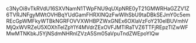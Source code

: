 c3NyOi8vTkRVdU16SXVNamN1TWpFNU9qUXpNRE0yT21GMWRHaGZZV1Z6TVRJNFgyMWtOVHBqYUdGamFHRXlNQzFwWlhSbU9taDBkSEJmY0c5emREcGpWMFkyWTBkNGRFOVVXWHBPZWxGNEx6OXlaVzFoY210elBUVmhVMjQxWVRZeU5XOXhTelZpYlY4MVdrZExOVFJMTlRaTVZ6TTFjREpzTlZwWFMwMTNKbkJ5YjNSdmNHRnlZVzA5Sm05aVpuTndZWEpoYlQw
